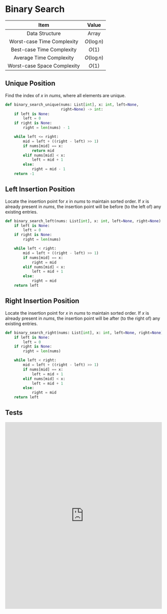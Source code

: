 # Binary Search

|            Item             |    Value    |
| :-------------------------: | :---------: |
|       Data Structure        |    Array    |
| Worst-case Time Complexity  | $O(\log n)$ |
|  Best-case Time Complexity  |   $O(1)$    |
|   Average Time Complexity   | $O(\log n)$ |
| Worst-case Space Complexity |   $O(1)$    |

## Unique Position

Find the index of $x$ in $nums$, where all elements are unique.

```py
def binary_search_unique(nums: List[int], x: int, left=None,
                         right=None) -> int:
    if left is None:
        left = 0
    if right is None:
        right = len(nums) - 1

    while left <= right:
        mid = left + ((right - left) >> 1)
        if nums[mid] == x:
            return mid
        elif nums[mid] < x:
            left = mid + 1
        else:
            right = mid - 1
    return -1
```

## Left Insertion Position

Locate the insertion point for $x$ in $nums$ to maintain sorted order. If $x$ is already present in $nums$, the insertion point will be before (to the left of) any existing entries.

```py
def binary_search_left(nums: List[int], x: int, left=None, right=None) -> int:
    if left is None:
        left = 0
    if right is None:
        right = len(nums)

    while left < right:
        mid = left + ((right - left) >> 1)
        if nums[mid] == x:
            right = mid
        elif nums[mid] < x:
            left = mid + 1
        else:
            right = mid
    return left
```

## Right Insertion Position

Locate the insertion point for $x$ in $nums$ to maintain sorted order. If $x$ is already present in $nums$, the insertion point will be after (to the right of) any existing entries.

```py
def binary_search_right(nums: List[int], x: int, left=None, right=None) -> int:
    if left is None:
        left = 0
    if right is None:
        right = len(nums)

    while left < right:
        mid = left + ((right - left) >> 1)
        if nums[mid] == x:
            left = mid + 1
        elif nums[mid] < x:
            left = mid + 1
        else:
            right = mid
    return left
```

## Tests

<iframe height="600px" width="100%" src="https://repl.it/@LucienZhang/binary-search?lite=true" scrolling="no" frameborder="no" allowtransparency="true" allowfullscreen="true" sandbox="allow-forms allow-pointer-lock allow-popups allow-same-origin allow-scripts allow-modals" loading="lazy"></iframe>
